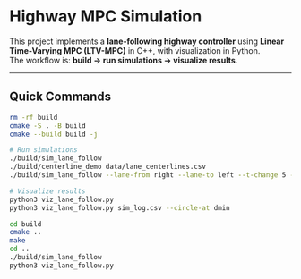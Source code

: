 # Highway MPC Simulation

This project implements a **lane-following highway controller** using **Linear Time-Varying MPC (LTV-MPC)** in C++, with visualization in Python.  
The workflow is: **build → run simulations → visualize results**.

---

## Quick Commands

```bash
rm -rf build
cmake -S . -B build
cmake --build build -j

# Run simulations
./build/sim_lane_follow
./build/centerline_demo data/lane_centerlines.csv
./build/sim_lane_follow --lane-from right --lane-to left --t-change 5 --T-change 4

# Visualize results
python3 viz_lane_follow.py
python3 viz_lane_follow.py sim_log.csv --circle-at dmin

cd build
cmake ..
make
cd ..
./build/sim_lane_follow 
python3 viz_lane_follow.py